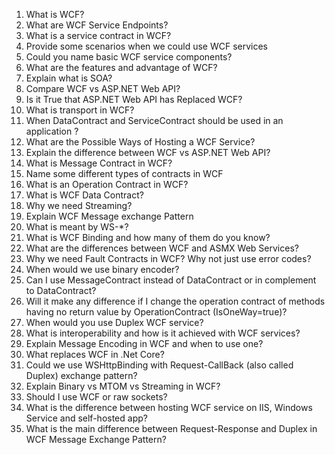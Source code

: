 1. What is WCF?
2. What are WCF Service Endpoints?
3. What is a service contract in WCF?
4. Provide some scenarios when we could use WCF services
5. Could you name basic WCF service components?
6. What are the features and advantage of WCF?
7. Explain what is SOA?
8. Compare WCF vs ASP.NET Web API?
9. Is it True that ASP.NET Web API has Replaced WCF?
10. What is transport in WCF?
11. When DataContract and ServiceContract should be used in an application ?
12. What are the Possible Ways of Hosting a WCF Service?
13. Explain the difference between WCF vs ASP.NET Web API?
14. What is Message Contract in WCF?
15. Name some different types of contracts in WCF
16. What is an Operation Contract in WCF?
17. What is WCF Data Contract?
18. Why we need Streaming?
19. Explain WCF Message exchange Pattern
20. What is meant by WS-*?
21. What is WCF Binding and how many of them do you know?
22. What are the differences between WCF and ASMX Web Services?
23. Why we need Fault Contracts in WCF? Why not just use error codes?
24. When would we use binary encoder?
25. Can I use MessageContract instead of DataContract or in complement to DataContract?
26. Will it make any difference if I change the operation contract of methods having no return value by OperationContract (IsOneWay=true)?
27. When would you use Duplex WCF service?
28. What is interoperability and how is it achieved with WCF services?
29. Explain Message Encoding in WCF and when to use one?
30. What replaces WCF in .Net Core?
31. Could we use WSHttpBinding with Request-CallBack (also called Duplex) exchange pattern?
32. Explain Binary vs MTOM vs Streaming in WCF?
33. Should I use WCF or raw sockets?
34. What is the difference between hosting WCF service on IIS, Windows Service and self-hosted app?
35. What is the main difference between Request-Response and Duplex in WCF Message Exchange Pattern?
